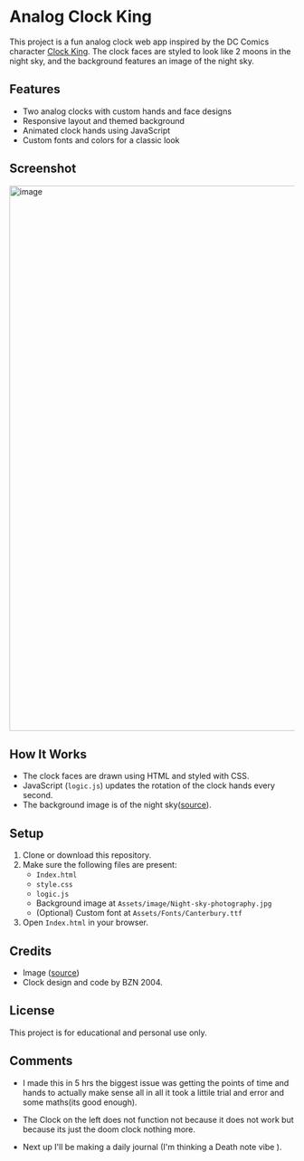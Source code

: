 # Analog Clock King

This project is a fun analog clock web app inspired by the DC Comics character [Clock King](https://dcau.fandom.com/wiki/Clock_King). The clock faces are styled to look like 2 moons in the night sky, and the background features an image of the night sky.

## Features

- Two analog clocks with custom hands and face designs
- Responsive layout and themed background
- Animated clock hands using JavaScript
- Custom fonts and colors for a classic look

## Screenshot
<img width="1907" height="964" alt="image" src="https://github.com/user-attachments/assets/711ab182-6a2b-45db-b1a8-c576e758eb41" />



## How It Works

- The clock faces are drawn using HTML and styled with CSS.
- JavaScript (`logic.js`) updates the rotation of the clock hands every second.
- The background image is of the night sky([source](https://geographical.co.uk/science-environment/tips-and-tricks-for-astrophotography)).

## Setup

1. Clone or download this repository.
2. Make sure the following files are present:
   - `Index.html`
   - `style.css`
   - `logic.js`
   - Background image at `Assets/image/Night-sky-photography.jpg`
   - (Optional) Custom font at `Assets/Fonts/Canterbury.ttf`
3. Open `Index.html` in your browser.

## Credits

- Image  ([source](https://geographical.co.uk/science-environment/tips-and-tricks-for-astrophotography))
- Clock design and code by BZN 2004.
## License

This project is for educational and personal use only.  

## Comments

- I made this in 5 hrs the biggest issue was getting the points of time and hands to actually make sense all in all it took a littile trial and error and some maths(its good enough). 

- The Clock on the left does not function not because it does not work but because its just the doom clock nothing more.

- Next up I'll be making a daily journal (I'm thinking a Death note vibe ).
